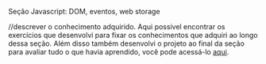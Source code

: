 Seção Javascript: DOM, eventos, web storage 

//descrever o conhecimento adquirido.
Aqui possivel encontrar os exercícios que desenvolvi para fixar os conhecimentos que adquiri ao longo dessa seção. Além disso também desenvolvi o projeto ao final da seção para avaliar tudo o que havia aprendido, você pode acessá-lo [aqui](linkProjetoDaSeção).
